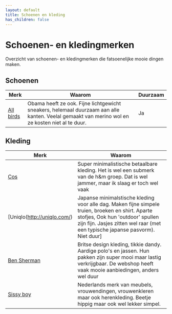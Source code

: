 ```yaml
---
layout: default
title: Schoenen en kleding
has_children: false
---
```


# Schoenen- en kledingmerken

Overzicht van schoenen- en kledingmerken die fatsoenelijke mooie dingen maken.

## Schoenen

|Merk|Waarom|Duurzaam|
|----|------|--------|
|[All birds](https://www.allbirds.eu/)|Obama heeft ze ook. Fijne lichtgewicht sneakers, helemaal duurzaam aan alle kanten. Veelal gemaakt van merino wol en ze kosten niet al te duur.|Ja|

## Kleding

|Merk|Waarom|
|----|------|
|[Cos](https://www.cosstores.com/en_eur/men.html)|Super minimalistische betaalbare kleding. Het is wel een submerk van de h&m groep. Dat is wel jammer, maar ik slaag er toch wel vaak|Nog niet echt|
|[Uniqlo(http://uniqlo.com/)|Japanse minimalstische kleding voor alle dag. Maken fijne simpele truien, broeken en shirt. Aparte stofjes, Ook hun 'outdoor' spullen zijn fijn. Jasjes zitten wel raar (met een typische japanse pasvorm). Niet duur]|Nee|
|[Ben Sherman](https://www.bensherman.com/)|Britse design kleding, tikkie dandy. Aardige polo's en jassen. Hun pakken zijn super mooi maar lastig verkrijgbaar. De webshop heeft vaak mooie aanbiedingen, anders wel duur|Nee|
|[Sissy boy](https://www.sissy-boy.com/)|Nederlands merk van meubels, vrouwendingen, vrouwenkleren maar ook herenkleding. Beetje hippig maar ook wel lekker simpel. |Nee|
